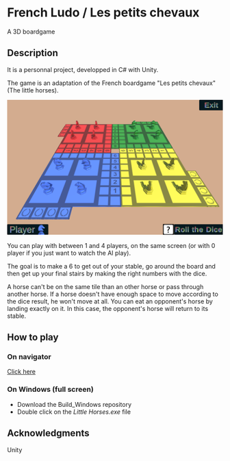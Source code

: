 # French Ludo / Les petits chevaux

A 3D boardgame

## Description

It is a personnal project, developped in C# with Unity.

The game is an adaptation of the French boardgame "Les petits chevaux" (The little horses).

![Game](./readme/LittleHorses.png)

You can play with between 1 and 4 players, on the same screen (or with 0 player if you just want to watch the AI play).

The goal is to make a 6 to get out of your stable, go around the board and then get up your final stairs by making the right numbers with the dice.

A horse can't be on the same tile than an other horse or pass through another horse.
If a horse doesn't have enough space to move according to the dice result, he won't move at all.
You can eat an opponent's horse by landing exactly on it. In this case, the opponent's horse will return to its stable.

## How to play

### On navigator
[Click here](https://wickiriama.github.io/French_ludo/)

### On Windows (full screen)

- Download the Build_Windows repository
- Double click on the *Little Horses.exe* file

## Acknowledgments

Unity
